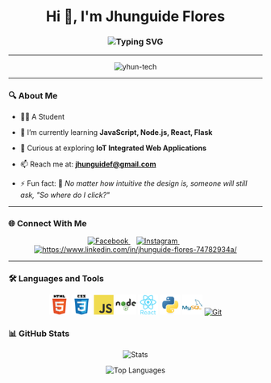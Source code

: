 <h1 align="center">
  Hi 👋, I'm Jhunguide Flores
</h1>

<h3 align="center">
  <img src="https://readme-typing-svg.herokuapp.com?font=Poppins&weight=500&size=22&pause=1000&color=0EF7F6&center=true&vCenter=true&width=435&lines=Full-Stack+Web+Developer;UI%2FUX+Enthusiast;Loves+Clean+Code" alt="Typing SVG" />
</h3>

---

<p align="center">
  <img src="https://komarev.com/ghpvc/?username=yhun-tech&label=Profile%20views&color=0e75b6&style=flat" alt="yhun-tech" />
</p>

---

### 🔍 About Me

- 🧑‍🎓 A Student
- 🌱 I’m currently learning **JavaScript, Node.js, React, Flask**
- 🔭 Curious at exploring **IoT Integrated Web Applications**
- 📫 Reach me at: **jhunguidef@gmail.com**
  
- ⚡ Fun fact: 🧪 *No matter how intuitive the design is, someone will still ask, "So where do I click?"*

---

### 🌐 Connect With Me

<p align="center">
  <a href="https://www.facebook.com/profile.php?id=100082108429956" target="_blank">
    <img src="https://raw.githubusercontent.com/rahuldkjain/github-profile-readme-generator/master/src/images/icons/Social/facebook.svg" alt="Facebook" height="30" width="40" />
  </a>
  &nbsp;&nbsp;
  <a href="https://instagram.com/__jhvn" target="_blank">
    <img src="https://raw.githubusercontent.com/rahuldkjain/github-profile-readme-generator/master/src/images/icons/Social/instagram.svg" alt="Instagram" height="30" width="40" />
  </a>
  &nbsp;&nbsp;
 <a href="https://www.linkedin.com/in/jhunguide-flores-8855b5373/" target="_blank"><img align="start" src="https://raw.githubusercontent.com/rahuldkjain/github-profile-readme-generator/master/src/images/icons/Social/linked-in-alt.svg" alt="https://www.linkedin.com/in/jhunguide-flores-74782934a/" height="30" width="40" /></a>
  
</p>

---

### 🛠️ Languages and Tools

<p align="center" justify-content="space-evenly">
  <a href="https://www.w3.org/html/" target="_blank"><img src="https://raw.githubusercontent.com/devicons/devicon/master/icons/html5/html5-original-wordmark.svg" alt="HTML" width="40" height="40"/></a>
  <a href="https://www.w3schools.com/css/" target="_blank"><img src="https://raw.githubusercontent.com/devicons/devicon/master/icons/css3/css3-original-wordmark.svg" alt="CSS" width="40" height="40"/></a>
  <a href="https://developer.mozilla.org/en-US/docs/Web/JavaScript" target="_blank"><img src="https://raw.githubusercontent.com/devicons/devicon/master/icons/javascript/javascript-original.svg" alt="JavaScript" width="40" height="40"/></a>
  <a href="https://nodejs.org" target="_blank"><img src="https://raw.githubusercontent.com/devicons/devicon/master/icons/nodejs/nodejs-original-wordmark.svg" alt="Node.js" width="40" height="40"/></a>
  <a href="https://reactjs.org/" target="_blank"><img src="https://raw.githubusercontent.com/devicons/devicon/master/icons/react/react-original-wordmark.svg" alt="React" width="40" height="40"/></a>
  <a href="https://www.python.org" target="_blank"><img src="https://raw.githubusercontent.com/devicons/devicon/master/icons/python/python-original.svg" alt="Python" width="40" height="40"/></a>
  <a href="https://www.mysql.com/" target="_blank"><img src="https://raw.githubusercontent.com/devicons/devicon/master/icons/mysql/mysql-original-wordmark.svg" alt="MySQL" width="40" height="40"/></a>
  <a href="https://git-scm.com/" target="_blank"><img src="https://www.vectorlogo.zone/logos/git-scm/git-scm-icon.svg" alt="Git" width="40" height="40"/></a>
</p>


### 📊 GitHub Stats
<p align="center">
  <img src="https://github-readme-stats.vercel.app/api?username=yhun-tech&show_icons=true&theme=github_dark&locale=en" alt="Stats" />
</p>

<p align="center" height="500">

</p>

<p align="center">
  <img src="https://github-readme-stats.vercel.app/api/top-langs?username=yhun-tech&show_icons=true&locale=en&layout=compact&theme=github_dark" alt="Top Languages" />
</p>
